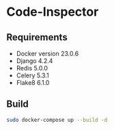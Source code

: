 # Code-Inspector

## Requirements

* Docker version 23.0.6
* Django 4.2.4
* Redis 5.0.0
* Celery 5.3.1
* Flake8 6.1.0

## Build

```bash
sudo docker-compose up --build -d
```

